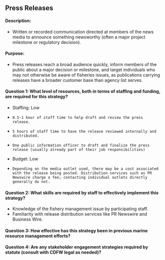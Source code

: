 ## Press Releases
#### Description: 
- Written or recorded communication directed at members of the news media to announce something newsworthy (often a major project milestone or regulatory decision).

#### Purpose:
-   Press releases reach a broad audience quickly, inform members of the public about a major decision or milestone, and target individuals who may not otherwise be aware of fisheries issues, as publications carrying releases have a broader customer base than agency list serves.

#### Question 1: What level of resources, both in terms of staffing and funding, are required for this strategy?
-	Staffing: Low
  - 	0.5-1 hour of staff time to help draft and review the press release.
  - 	5 hours of staff time to have the release reviewed internally and distributed. 
  - 	One public information officer to draft and finalize the press release (usually already part of their job responsibilities)
-	Budget: Low
  - 	Depending on the media outlet used, there may be a cost associated with the release being posted. Distribution services such as PR Newswire charge a fee; contacting individual outlets directly generally do not. 

#### Question 2: What skills are required by staff to effectively implement this strategy?
-	Knowledge of the fishery management issue by participating staff.
-	Familiarity with release distribution services like PR Newswire and Business Wire.

#### Question 3: How effective has this strategy been in previous marine resource management efforts? 

#### Question 4: Are any stakeholder engagement strategies required by statute (consult with CDFW legal as needed)? 

